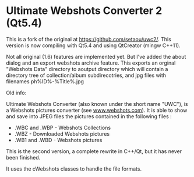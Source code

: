 Ultimate Webshots Converter 2 (Qt5.4)
=====================================
This is a fork of the original at https://github.com/setaou/uwc2/.
This version is now compiling with Qt5.4 and using QtCreator (mingw C++11).

Not all original (1.6) features are implemented yet. But I've added the about dialog
and an export webshots archive feature. This exports an orginal "Webshots Data" directory to aoutput directory which will contain a directory tree of collection/album subdirecotries, and jpg files with filenames ph%ID%-%Title%.jpg

Old info:

Ultimate Webshots Converter (also known under the short name "UWC"), is a Webshots pictures converter (see www.webshots.com).
It is able to show and save into JPEG files the pictures contained in the following files : 

 * .WBC and .WBP - Webshots Collections
 * .WBZ - Downloaded Webshots pictures
 * .WB1 and .WBD - Webshots pictures

This is the second version, a complete rewrite in C++/Qt, but it has never been finished.

It uses the cWebshots classes to handle the file formats.
